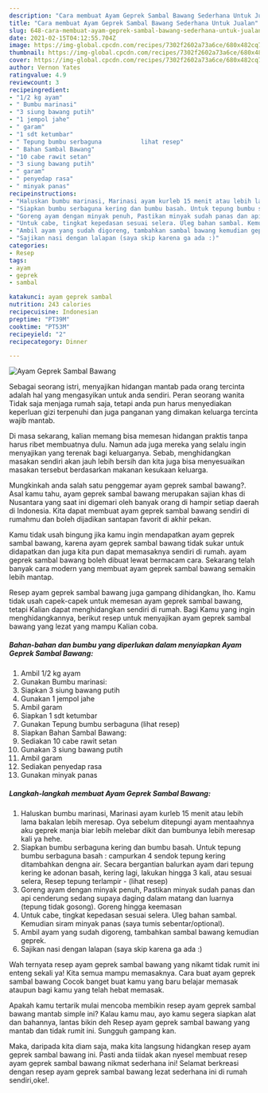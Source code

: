 ```yaml
---
description: "Cara membuat Ayam Geprek Sambal Bawang Sederhana Untuk Jualan"
title: "Cara membuat Ayam Geprek Sambal Bawang Sederhana Untuk Jualan"
slug: 648-cara-membuat-ayam-geprek-sambal-bawang-sederhana-untuk-jualan
date: 2021-02-15T04:12:55.704Z
image: https://img-global.cpcdn.com/recipes/7302f2602a73a6ce/680x482cq70/ayam-geprek-sambal-bawang-foto-resep-utama.jpg
thumbnail: https://img-global.cpcdn.com/recipes/7302f2602a73a6ce/680x482cq70/ayam-geprek-sambal-bawang-foto-resep-utama.jpg
cover: https://img-global.cpcdn.com/recipes/7302f2602a73a6ce/680x482cq70/ayam-geprek-sambal-bawang-foto-resep-utama.jpg
author: Vernon Yates
ratingvalue: 4.9
reviewcount: 3
recipeingredient:
- "1/2 kg ayam"
- " Bumbu marinasi"
- "3 siung bawang putih"
- "1 jempol jahe"
- " garam"
- "1 sdt ketumbar"
- " Tepung bumbu serbaguna           lihat resep"
- " Bahan Sambal Bawang"
- "10 cabe rawit setan"
- "3 siung bawang putih"
- " garam"
- " penyedap rasa"
- " minyak panas"
recipeinstructions:
- "Haluskan bumbu marinasi, Marinasi ayam kurleb 15 menit atau lebih lama bakalan lebih meresap. Oya sebelum ditepungi ayam mentaahnya aku geprek manja biar lebih melebar dikit dan bumbunya lebih meresap kali ya hehe."
- "Siapkan bumbu serbaguna kering dan bumbu basah. Untuk tepung bumbu serbaguna basah : campurkan 4 sendok tepung kering ditambahkan dengna air. Secara bergantian balurkan ayam dari tepung kering ke adonan basah, kering lagi, lakukan hingga 3 kali, atau sesuai selera, Resep tepung terlampir           (lihat resep)"
- "Goreng ayam dengan minyak penuh, Pastikan minyak sudah panas dan api cenderung sedang supaya daging dalam matang dan luarnya (tepung tidak gosong). Goreng hingga keemasan"
- "Untuk cabe, tingkat kepedasan sesuai selera. Uleg bahan sambal. Kemudian siram minyak panas (saya tumis sebentar/optional)."
- "Ambil ayam yang sudah digoreng, tambahkan sambal bawang kemudian geprek."
- "Sajikan nasi dengan lalapan (saya skip karena ga ada :)"
categories:
- Resep
tags:
- ayam
- geprek
- sambal

katakunci: ayam geprek sambal 
nutrition: 243 calories
recipecuisine: Indonesian
preptime: "PT39M"
cooktime: "PT53M"
recipeyield: "2"
recipecategory: Dinner

---
```



![Ayam Geprek Sambal Bawang](https://img-global.cpcdn.com/recipes/7302f2602a73a6ce/680x482cq70/ayam-geprek-sambal-bawang-foto-resep-utama.jpg)

Sebagai seorang istri, menyajikan hidangan mantab pada orang tercinta adalah hal yang mengasyikan untuk anda sendiri. Peran seorang  wanita Tidak saja menjaga rumah saja, tetapi anda pun harus menyediakan keperluan gizi terpenuhi dan juga panganan yang dimakan keluarga tercinta wajib mantab.

Di masa  sekarang, kalian memang bisa memesan hidangan praktis tanpa harus ribet membuatnya dulu. Namun ada juga mereka yang selalu ingin menyajikan yang terenak bagi keluarganya. Sebab, menghidangkan masakan sendiri akan jauh lebih bersih dan kita juga bisa menyesuaikan masakan tersebut berdasarkan makanan kesukaan keluarga. 



Mungkinkah anda salah satu penggemar ayam geprek sambal bawang?. Asal kamu tahu, ayam geprek sambal bawang merupakan sajian khas di Nusantara yang saat ini digemari oleh banyak orang di hampir setiap daerah di Indonesia. Kita dapat membuat ayam geprek sambal bawang sendiri di rumahmu dan boleh dijadikan santapan favorit di akhir pekan.

Kamu tidak usah bingung jika kamu ingin mendapatkan ayam geprek sambal bawang, karena ayam geprek sambal bawang tidak sukar untuk didapatkan dan juga kita pun dapat memasaknya sendiri di rumah. ayam geprek sambal bawang boleh dibuat lewat bermacam cara. Sekarang telah banyak cara modern yang membuat ayam geprek sambal bawang semakin lebih mantap.

Resep ayam geprek sambal bawang juga gampang dihidangkan, lho. Kamu tidak usah capek-capek untuk memesan ayam geprek sambal bawang, tetapi Kalian dapat menghidangkan sendiri di rumah. Bagi Kamu yang ingin menghidangkannya, berikut resep untuk menyajikan ayam geprek sambal bawang yang lezat yang mampu Kalian coba.

<!--inarticleads1-->

##### Bahan-bahan dan bumbu yang diperlukan dalam menyiapkan Ayam Geprek Sambal Bawang:

1. Ambil 1/2 kg ayam
1. Gunakan  Bumbu marinasi:
1. Siapkan 3 siung bawang putih
1. Gunakan 1 jempol jahe
1. Ambil  garam
1. Siapkan 1 sdt ketumbar
1. Gunakan  Tepung bumbu serbaguna           (lihat resep)
1. Siapkan  Bahan Sambal Bawang:
1. Sediakan 10 cabe rawit setan
1. Gunakan 3 siung bawang putih
1. Ambil  garam
1. Sediakan  penyedap rasa
1. Gunakan  minyak panas




<!--inarticleads2-->

##### Langkah-langkah membuat Ayam Geprek Sambal Bawang:

1. Haluskan bumbu marinasi, Marinasi ayam kurleb 15 menit atau lebih lama bakalan lebih meresap. Oya sebelum ditepungi ayam mentaahnya aku geprek manja biar lebih melebar dikit dan bumbunya lebih meresap kali ya hehe.
1. Siapkan bumbu serbaguna kering dan bumbu basah. Untuk tepung bumbu serbaguna basah : campurkan 4 sendok tepung kering ditambahkan dengna air. Secara bergantian balurkan ayam dari tepung kering ke adonan basah, kering lagi, lakukan hingga 3 kali, atau sesuai selera, Resep tepung terlampir -           (lihat resep)
1. Goreng ayam dengan minyak penuh, Pastikan minyak sudah panas dan api cenderung sedang supaya daging dalam matang dan luarnya (tepung tidak gosong). Goreng hingga keemasan
1. Untuk cabe, tingkat kepedasan sesuai selera. Uleg bahan sambal. Kemudian siram minyak panas (saya tumis sebentar/optional).
1. Ambil ayam yang sudah digoreng, tambahkan sambal bawang kemudian geprek.
1. Sajikan nasi dengan lalapan (saya skip karena ga ada :)




Wah ternyata resep ayam geprek sambal bawang yang nikamt tidak rumit ini enteng sekali ya! Kita semua mampu memasaknya. Cara buat ayam geprek sambal bawang Cocok banget buat kamu yang baru belajar memasak ataupun bagi kamu yang telah hebat memasak.

Apakah kamu tertarik mulai mencoba membikin resep ayam geprek sambal bawang mantab simple ini? Kalau kamu mau, ayo kamu segera siapkan alat dan bahannya, lantas bikin deh Resep ayam geprek sambal bawang yang mantab dan tidak rumit ini. Sungguh gampang kan. 

Maka, daripada kita diam saja, maka kita langsung hidangkan resep ayam geprek sambal bawang ini. Pasti anda tiidak akan nyesel membuat resep ayam geprek sambal bawang nikmat sederhana ini! Selamat berkreasi dengan resep ayam geprek sambal bawang lezat sederhana ini di rumah sendiri,oke!.

